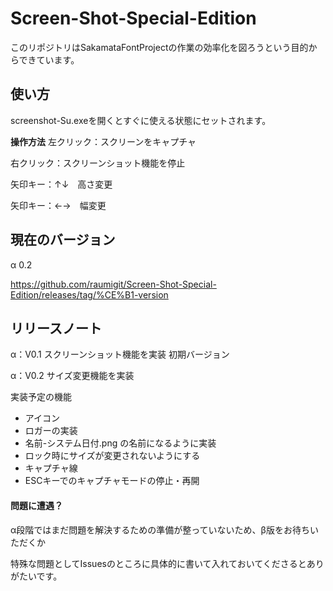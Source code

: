# Screen-Shot-Special-Edition

このリポジトリはSakamataFontProjectの作業の効率化を図ろうという目的からできています。

## 使い方
screenshot-Su.exeを開くとすぐに使える状態にセットされます。

**操作方法**
 左クリック：スクリーンをキャプチャ
 
 右クリック：スクリーンショット機能を停止
 
 矢印キー：↑↓　高さ変更
 
 矢印キー：←→　幅変更

## 現在のバージョン
α 0.2

 https://github.com/raumigit/Screen-Shot-Special-Edition/releases/tag/%CE%B1-version

## リリースノート
α：V0.1
 スクリーンショット機能を実装
 初期バージョン
 
 α：V0.2
 サイズ変更機能を実装
 

実装予定の機能
- アイコン
- ロガーの実装
- 名前-システム日付.png の名前になるように実装
- ロック時にサイズが変更されないようにする
- キャプチャ線
- ESCキーでのキャプチャモードの停止・再開

#### 問題に遭遇？
α段階ではまだ問題を解決するための準備が整っていないため、β版をお待ちいただくか

 特殊な問題としてIssuesのところに具体的に書いて入れておいてくださるとありがたいです。

